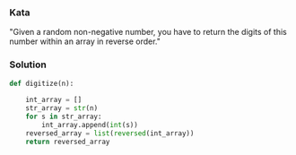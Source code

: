### Kata
"Given a random non-negative number, you have to return the digits of this number within an array in reverse order."

### Solution
```Python
def digitize(n):
    
    int_array = []
    str_array = str(n)
    for s in str_array:
        int_array.append(int(s))
    reversed_array = list(reversed(int_array))
    return reversed_array 
```
